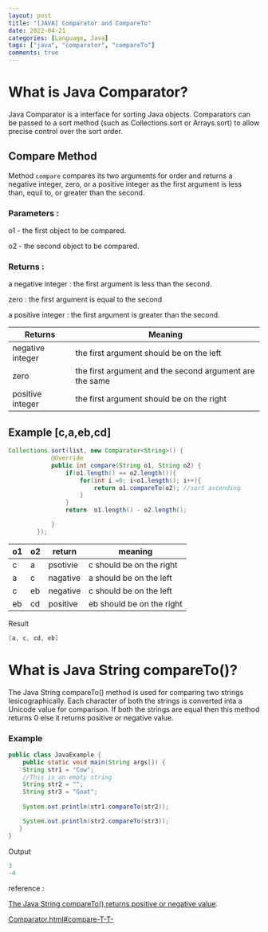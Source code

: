 ```yaml
---
layout: post
title: "[JAVA] Comparator and CompareTo"
date: 2022-04-21
categories: [Language, Java]
tags: ["java", "comparator", "compareTo"]
comments: true
---
```

# What is Java Comparator?

Java Comparator is a interface for sorting Java objects. Comparators can be passed to a sort method (such as Collections.sort or Arrays.sort) to allow precise control over the sort order. 

## Compare Method

Method `compare` compares its two arguments for order and returns a negative integer, zero, or a positive integer as the first argument is less than, equil to, or greater than the second. 

### Parameters :

o1 - the first object to be compared.

o2 - the second object to be compared.

### Returns :

a negative integer : the first argument is less than the second.

zero : the first argument is equal to the second

a positive integer : the first argument is greater than the second. 

| Returns | Meaning |
| --- | --- |
| negative integer | the first argument should be on the left |
| zero | the first argument and the second argument are the same |
| positive integer | the first argument should be on the right |

## Example [c,a,eb,cd]

```java
Collections.sort(list, new Comparator<String>() {
            @Override
            public int compare(String o1, String o2) {
                if(o1.length() == o2.length()){
                    for(int i =0; i<o1.length(); i++){
                        return o1.compareTo(o2); //sort ascending 
                    }
                }
                return  o1.length() - o2.length();

            }
        });
```

| o1 | o2 | return | meaning |
| --- | --- | --- | --- |
| c | a | psotivie | c should be on the right |
| a | c | nagative | a should be on the left  |
| c | eb | negative | c should be on the left |
| eb | cd | positive | eb should be on the right |

Result 

```java
[a, c, cd, eb]
```

# What is Java String compareTo()?

The Java String compareTo() method is used for comparing two strings lesicographically. Each character of both the strings is converted inta a Unicode value for comparison. If both the strings are equal then this method returns 0 else it returns positive or negative value. 

### Example

```java
public class JavaExample {
    public static void main(String args[]) {
	String str1 = "Cow"; 
	//This is an empty string
	String str2 = "";
	String str3 = "Goat";
		
	System.out.println(str1.compareTo(str2));

	System.out.println(str2.compareTo(str3));
   }
}
```

Output

```java
3
-4
```

reference : 

[The Java String compareTo(),returns positive or negative value](https://beginnersbook.com/2013/12/java-string-compareto-method-example/#:~:text=The%20Java%20String%20compareTo(),returns%20positive%20or%20negative%20value, "").

[Comparator.html#compare-T-T-](https://docs.oracle.com/javase/8/docs/api/java/util/Comparator.html#compare-T-T-, "")
